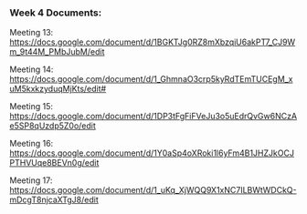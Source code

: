 
### Week 4 Documents:

Meeting 13: https://docs.google.com/document/d/1BGKTJg0RZ8mXbzqiU6akPT7_CJ9Wm_9t44M_PMbJubM/edit

Meeting 14: https://docs.google.com/document/d/1_GhmnaO3crp5kyRdTEmTUCEgM_xuM5kxkzyduqMjKts/edit#

Meeting 15: https://docs.google.com/document/d/1DP3tFgFiFVeJu3o5uEdrQvGw6NCzAe5SP8qUzdp5Z0o/edit

Meeting 16: https://docs.google.com/document/d/1Y0aSp4oXRoki1l6yFm4B1JHZJkOCJPTHVUqe8BEVn0g/edit

Meeting 17: https://docs.google.com/document/d/1_uKq_XjWQQ9X1xNC7ILBWtWDCkQ-mDcgT8njcaXTgJ8/edit


